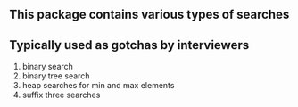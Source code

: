 ## This package contains various types of searches
## Typically used as gotchas by interviewers
1. binary search
2. binary tree search
3. heap searches for min and max elements
4. suffix three searches